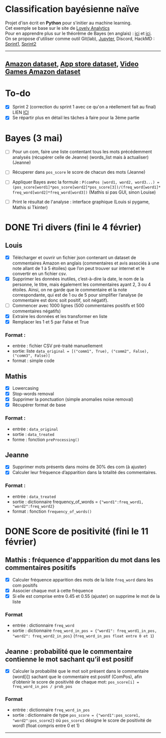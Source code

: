 # Classification bayésienne naïve
Projet d'isn écrit en **Python** pour s'initier au machine learning.  
Cet exemple se base sur le site de [Lovely Analytics](https://lovelyanalytics.com/2018/10/04/classification-bayesienne-naive-comment-ca-marche/)  
Pour en apprendre plus sur le théorême de Bayes (en anglais) : [ici](https://actuairesbigdata.wordpress.com/2016/01/13/une-explication-simple-de-classification-naive-bayesienne/) et [ici](https://arbital.com/p/bayes_rule/?l=1zq).  
On se propose d'utiliser comme outil Git(lab), [Jupyter](https://www.dataquest.io/m/349-project-learn-and-install-jupyter-notebook/), Discord, HackMD : [Sprint1](https://hackmd.io/@loune/sprint1), [Sprint2](https://hackmd.io/@JeanneD/sprint2)

---

[Amazon dataset](http://jmcauley.ucsd.edu/data/amazon/),
[App store dataset](https://medium.com/the-research-nest/data-science-tutorial-analysis-of-the-google-play-store-dataset-c720330d4903),
[Video Games Amazon dataset](http://snap.stanford.edu/data/amazon/productGraph/categoryFiles/reviews_Video_Games_5.json.gz)
---

# To-do
- [X] Sprint 2 (correction du sprint 1 avec ce qu'on a réellement fait au final) LIEN [ICI](https://hackmd.io/@JeanneD/sprint2)
- [X] Se répartir plus en détail les tâches à faire pour la 3ème partie

# Bayes (3 mai)

- [ ] Pour un com, faire une liste contentant tous les mots précédemment analysés (récupérer celle de Jeanne) (words_list mais à actualiser) (Jeanne)
- [ ] Récuperer dans `pos_score` le score de chacun des mots (Jeanne)
- [ ] Appliquer Bayes avec la formule : `P(comPos |word1, word2, word3...) = (pos_score[word1]*pos_score[word2]*pos_score[3])/(freq_word[word1]*freq_word[word2]*freq_word[word3])` (Mathis si pas GUI, sinon Louise)
- [ ] Print le résultat de l'analyse : interface graphique (Louis si pygame, Mathis si Tkinter)


# **DONE** Tri divers (fini le 4 février)

## Louis
- [X] Télécharger et ouvrir un fichier json contenant un dataset de commentaires Amazon en anglais (commentaires et avis associés à une note allant de 1 à 5 étoiles) que l’on peut trouver sur internet et le convertir en un fichier csv.
- [X] Supprimer les données inutiles, c’est-à-dire la date, le nom de la personne, le titre, mais également les commentaires ayant 2, 3 ou 4 étoiles. Ainsi, on ne garde que le commentaire et la note correspondante, qui est de 1 ou de 5 pour simplifier l’analyse (le commentaire est donc soit positif, soit négatif).
- [ ] Commencer avec 1000 lignes (500 commentaires positifs et 500 commentaires négatifs)
- [X] Extraire les données et les transformer en liste
- [X] Remplacer les 1 et 5 par False et True

### Format :
- entrée : fichier CSV pré-traité manuellement
- sortie: liste `data_original = [("comm1", True), ("comm2", False), ("comm3", False)]`
- format : simple code


## Mathis
- [X] Lowercasing
- [X] Stop-words removal
- [X] Supprimer la ponctuation (simple anomalies noise removal)
- [X] Récupérer format de base

### Format :
- entrée : `data_original`
- sortie : `data_treated`
- forme : fonction `preProcessing()`


## Jeanne

- [X] Supprimer mots présents dans moins de 30% des com (à ajuster)
- [X] Calculer leur fréquence d’apparition dans la totalité des commentaires.

### Format :
- entrée : `data_treated`
- sortie : dictionnaire frequency_of_words = `{"word1":freq_word1, "word2":freq_word2}`
- format : fonction `frequency_of_words()`


# **DONE** Score de positivité (fini le 11 février)

## Mathis : fréquence d'appparition du mot dans les commentaires positifs
- [X] Calculer fréquence apparition des mots de la liste `freq_word` dans les com positifs
- [X] Associer chaque mot à cette fréquence
- [X] Si elle est comprise entre 0.45 et 0.55 (ajuster) on supprime le mot de la liste

### Format
- entrée : dictionnaire `freq_word`
- sortie : dictionnaire `freq_word_in_pos = {"word1": freq_word1_in_pos, "word2": freq_word2_in_pos}` (`freq_word_in_pos float entre 0 et 1`)

## Jeanne :  probabilité que le commentaire contienne le mot sachant qu’il est positif 
- [X] Calculer la probabilité que le mot soit présent dans le commentaire (word[i]) sachant que le commentaire est positif (ComPos), afin d’obtenir le score de positivité de chaque mot: `pos_score[i] = freq_word_in_pos / prob_pos`

### Format
- entrée : dictionnaire `freq_word_in_pos`
- sortie : dictionnaire de type `pos_score = {"word1":pos_score1, "word2":pos_score2}` où `pos_score1` désigne le score de positivité de word1 (float compris entre 0 et 1)

---
